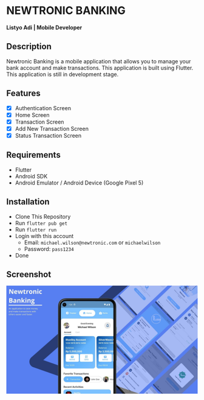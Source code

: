 # NEWTRONIC BANKING

**Listyo Adi | Mobile Developer**

## Description
Newtronic Banking is a mobile application that allows you to manage your bank account and make transactions. This application is built using Flutter. This application is still in development stage. 

## Features

- [x] Authentication Screen
- [x] Home Screen
- [x] Transaction Screen
- [x] Add New Transaction Screen
- [x] Status Transaction Screen

## Requirements
- Flutter
- Android SDK
- Android Emulator / Android Device (Google Pixel 5)


## Installation
- Clone This Repository
- Run `flutter pub get`
- Run `flutter run`
- Login with this account
  - Email: `michael.wilson@newtronic.com` or `michaelwilson`
  - Password: `pass1234`
- Done


## Screenshot
<p align="center">
  <img src="screenshot/NewtronicBanking.jpg" alt="Newtronic Banking">